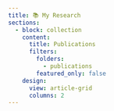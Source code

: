 ```yaml
---
title: 📚 My Research
sections:
  - block: collection
    content:
      title: Publications
      filters:
        folders:
          - publications
        featured_only: false
    design:
      view: article-grid
      columns: 2
---
```

